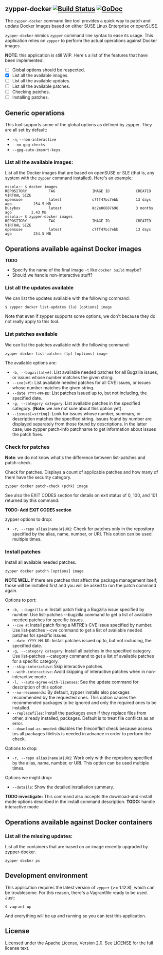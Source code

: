 ## zypper-docker [![Build Status](https://travis-ci.org/SUSE/zypper-docker.svg?branch=master)](https://travis-ci.org/SUSE/zypper-docker) [![GoDoc](https://godoc.org/github.com/SUSE/zypper-docker?status.png)](https://godoc.org/github.com/SUSE/zypper-docker)

The `zypper-docker` command line tool provides a quick way to patch and update
Docker Images based on either SUSE Linux Enterprise or openSUSE.

`zypper-docker` mimics `zypper` command line syntax to ease its usage. This
application relies on `zypper` to perform the actual operations against Docker
images.

**NOTE**: this application is still WIP. Here's a list of the features that
have been implemented:

- [ ] Global options should be respected.
- [x] List all the available images.
- [ ] List all the available updates.
- [ ] List all the available patches.
- [ ] Checking patches.
- [ ] Installing patches.

## Generic operations

This tool supports some of the global options as defined by zypper. They are
all set by default:

* `-n`, `--non-interactive`
* `--no-gpg-checks`
* `--gpg-auto-import-keys`

### List all the available images:

List all the Docker images that are based on openSUSE or SLE (that is, any
system with the `zypper` command installed). Here's an example:

```
mssola:~ $ docker images
REPOSITORY          TAG                 IMAGE ID            CREATED              VIRTUAL SIZE
opensuse            latest              c7ff47bc7ebb        13 days ago          254.5 MB
busybox             latest              8c2e06607696        3 months ago         2.43 MB
mssola:~ $ zypper-docker images
REPOSITORY          TAG                 IMAGE ID            CREATED              VIRTUAL SIZE
opensuse            latest              c7ff47bc7ebb        13 days ago          254.5 MB
```

## Operations available against Docker images

**TODO**

  * Specify the name of the final image `-t` like `docker build` maybe?
  * Should we handle non-interactive stuff?


### List all the updates available

We can list the updates available with the following command:

```
$ zypper docker list-updates (lu) [options] image
```

Note that even if zypper supports some options, we don't because they do not
really apply to this tool.

### List patches available

We can list the patches available with the following command:

```
zypper docker list-patches (lp) [options] image
```

The available options are:
* `-b, --bugzilla[=#]`: List available needed patches for all Bugzilla issues,
  or issues whose number matches the given string.
* `--cve[=#]`: List available needed patches for all CVE issues, or issues
  whose number matches the given string.
* `--date YYYY-MM-DD`: List patches issued up to, but not including, the
  specified date.
* `-g, --category category`: List available patches in the specified category.
(**Note**: we are not sure about this option yet).
* `--issues[=string]`: Look for issues whose number, summary, or description
  matches the specified string. Issues found by number are displayed
  separately from those found by descriptions. In the latter case, use zypper
  patch-info patchname to get information about issues the patch fixes.

### Check for patches

**Note**: we do not know what's the difference between list-patches and
patch-check.

Check for patches. Displays a count of applicable patches and how many of them
have the security category.

```
zypper docker patch-check (pchk) image
```

See also the EXIT CODES section for details on exit status of 0, 100, and 101
returned by this command.

**TODO: Add EXIT CODES section**

zypper options to drop:
  * `-r, --repo alias|name|#|URI`: Check for patches only in the repository
    specified by the alias, name, number, or URI. This option can be used
    multiple times.

### Install patches

Install all available needed patches.

```
zypper docker patchh [options] image
```

**NOTE WELL**
If there are patches that affect the package management itself, those will be
installed first and you will be asked to run the patch command again.


Options to port:
  * `-b, --bugzilla #`: Install patch fixing a Bugzilla issue specified by
    number. Use list-patches --bugzilla command to get a list of available
    needed patches for specific issues.
  * `--cve #`: Install patch fixing a MITRE’s CVE issue specified by number.
    Use list-patches --cve command to get a list of available needed patches for
    specific issues.
  * `--date YYYY-MM-DD`: Install patches issued up to, but not including, the
    specified date.
  * `-g, --category category`: Install all patches in the specified category.
    Use list-patches --category command to get a list of available patches for
    a specific category.
  * `--skip-interactive`: Skip interactive patches.
  * `--with-interactive`: Avoid skipping of interactive patches when in
    non-interactive mode.
  * `-l, --auto-agree-with-licenses`: See the update command for description of
    this option.
  * `--no-recommends`: By default, zypper installs also packages recommended by
    the requested ones. This option causes the recommended packages to be
    ignored and only the required ones to be installed.
  * `--replacefiles`: Install the packages even if they replace files from
    other, already installed, packages. Default is to treat file conflicts as an
    error.
  * `--download-as-needed`: disables the fileconflict check because access tos
     all packages filelists is needed in advance in order to perform the check.

Options to drop:
  * `-r, --repo alias|name|#|URI`: Work only with the repository specified by
    the alias, name, number, or URI. This option can be used multiple times.

Options we might drop:
  * `--details`: Show the detailed installation summary.

**TODO investigate:** This command also accepts the download-and-install mode options described in the install command description.
**TODO:** handle interactive mode

## Operations available against Docker containers

### List all the missing updates:

List all the containers that are based on an image recently upgraded by
zypper-docker.

```
zypper docker ps
```

## Development environment

This application requires the latest version of `zypper` (>= 1.12.8), which can
be troublesome. For this reason, there's a Vagrantfile ready to be used. Just:

```
$ vagrant up
```

And everything will be up and running so you can test this application.

## License

Licensed under the Apache License, Version 2.0. See
[LICENSE](https://gitlab.suse.de/docker/zypper-docker/blob/master/LICENSE) for
the full license text.
